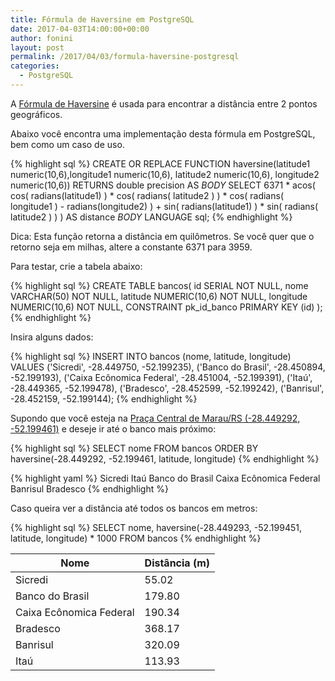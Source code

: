 ```yaml
---
title: Fórmula de Haversine em PostgreSQL
date: 2017-04-03T14:00:00+00:00
author: fonini
layout: post
permalink: /2017/04/03/formula-haversine-postgresql
categories:
  - PostgreSQL
---
```


A [Fórmula de Haversine](https://pt.wikipedia.org/wiki/Fórmula_de_Haversine) é usada para encontrar a distância entre 2 pontos geográficos.

Abaixo você encontra uma implementação desta fórmula em PostgreSQL, bem como um caso de uso.

{% highlight sql %}
CREATE OR REPLACE FUNCTION haversine(latitude1 numeric(10,6),longitude1 numeric(10,6), latitude2 numeric(10,6), longitude2 numeric(10,6))
RETURNS double precision AS
$BODY$
	SELECT 6371 * acos( cos( radians(latitude1) ) * cos( radians( latitude2 ) ) * cos( radians( longitude1 ) - radians(longitude2) ) + sin( radians(latitude1) ) * sin( radians( latitude2 ) ) ) AS distance
$BODY$
LANGUAGE sql;
{% endhighlight %}

Dica: Esta função retorna a distância em quilômetros. Se você quer que o retorno seja em milhas, altere a constante 6371 para 3959.


Para testar, crie a tabela abaixo:

{% highlight sql %}
CREATE TABLE bancos(
    id SERIAL NOT NULL,
    nome VARCHAR(50) NOT NULL,
    latitude NUMERIC(10,6) NOT NULL,
    longitude NUMERIC(10,6) NOT NULL,
    CONSTRAINT pk_id_banco PRIMARY KEY (id)
);
{% endhighlight %}


Insira alguns dados:

{% highlight sql %}
INSERT INTO bancos (nome, latitude, longitude) VALUES 
('Sicredi', -28.449750, -52.199235),
('Banco do Brasil', -28.450894, -52.199193),
('Caixa Ecônomica Federal', -28.451004, -52.199391),
('Itaú', -28.449365, -52.199478),
('Bradesco', -28.452599, -52.199242),
('Banrisul', -28.452159, -52.199144);
{% endhighlight %}


Supondo que você esteja na [Praça Central de Marau/RS (-28.449292, -52.199461)](https://www.google.com.br/maps/place/28%C2%B026'57.5%22S+52%C2%B011'58.1%22W/@-28.4492896,-52.2005553,18z/data=!3m1!4b1!4m5!3m4!1s0x0:0x0!8m2!3d-28.449292!4d-52.199461) e deseje ir até o banco mais próximo:

{% highlight sql %}
SELECT nome
FROM bancos
ORDER BY haversine(-28.449292, -52.199461, latitude, longitude)
{% endhighlight %}

{% highlight yaml %}
Sicredi
Itaú
Banco do Brasil
Caixa Ecônomica Federal
Banrisul
Bradesco
{% endhighlight %}


Caso queira ver a distância até todos os bancos em metros:

{% highlight sql %}
SELECT nome, haversine(-28.449293, -52.199451, latitude, longitude) * 1000
FROM bancos
{% endhighlight %}

| Nome                    | Distância (m) |
|-------------------------|---------------|
| Sicredi                 | 55.02         |
| Banco do Brasil         | 179.80        |
| Caixa Ecônomica Federal | 190.34        |
| Bradesco                | 368.17        |
| Banrisul                | 320.09        |
| Itaú                    | 113.93        |